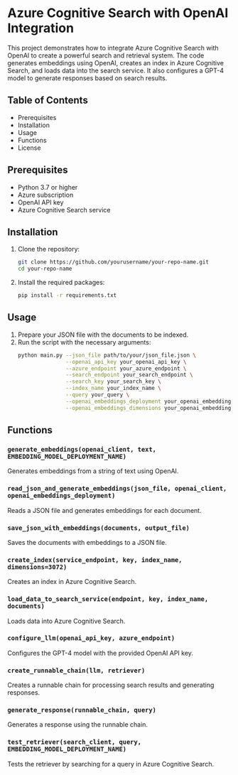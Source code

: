# Azure Cognitive Search with OpenAI Integration

This project demonstrates how to integrate Azure Cognitive Search with OpenAI to create a powerful search and retrieval system. The code generates embeddings using OpenAI, creates an index in Azure Cognitive Search, and loads data into the search service. It also configures a GPT-4 model to generate responses based on search results.

## Table of Contents
- Prerequisites
- Installation
- Usage
- Functions
- License

## Prerequisites
- Python 3.7 or higher
- Azure subscription
- OpenAI API key
- Azure Cognitive Search service

## Installation
1. Clone the repository:
    ```sh
    git clone https://github.com/yourusername/your-repo-name.git
    cd your-repo-name
    ```

2. Install the required packages:
    ```sh
    pip install -r requirements.txt
    ```

## Usage
1. Prepare your JSON file with the documents to be indexed.
2. Run the script with the necessary arguments:
    ```sh
    python main.py --json_file path/to/your/json_file.json \
                   --openai_api_key your_openai_api_key \
                   --azure_endpoint your_azure_endpoint \
                   --search_endpoint your_search_endpoint \
                   --search_key your_search_key \
                   --index_name your_index_name \
                   --query your_query \
                   --openai_embeddings_deployment your_openai_embeddings_deployment \
                   --openai_embeddings_dimensions your_openai_embeddings_dimensions
    ```

## Functions
### `generate_embeddings(openai_client, text, EMBEDDING_MODEL_DEPLOYMENT_NAME)`
Generates embeddings from a string of text using OpenAI.

### `read_json_and_generate_embeddings(json_file, openai_client, openai_embeddings_deployment)`
Reads a JSON file and generates embeddings for each document.

### `save_json_with_embeddings(documents, output_file)`
Saves the documents with embeddings to a JSON file.

### `create_index(service_endpoint, key, index_name, dimensions=3072)`
Creates an index in Azure Cognitive Search.

### `load_data_to_search_service(endpoint, key, index_name, documents)`
Loads data into Azure Cognitive Search.

### `configure_llm(openai_api_key, azure_endpoint)`
Configures the GPT-4 model with the provided OpenAI API key.

### `create_runnable_chain(llm, retriever)`
Creates a runnable chain for processing search results and generating responses.

### `generate_response(runnable_chain, query)`
Generates a response using the runnable chain.

### `test_retriever(search_client, query, EMBEDDING_MODEL_DEPLOYMENT_NAME)`
Tests the retriever by searching for a query in Azure Cognitive Search.
